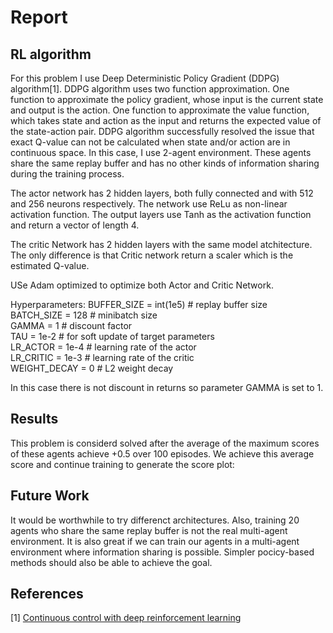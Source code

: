 # Report

## RL algorithm
For this problem I use Deep Deterministic Policy Gradient (DDPG) algorithm[1]. DDPG algorithm uses two function approximation.
One function to approximate the policy gradient, whose input is the current state and output is the action. 
One function to approximate the value function, which takes state and action as the input and returns the expected value of the state-action pair. 
DDPG algorithm successfully resolved the issue that exact Q-value can not be calculated when state and/or action are in continuous space. 
In this case, I use 2-agent environment. These agents share the same replay buffer and has no other kinds of information sharing during the training process.

The actor network has 2 hidden layers, both fully connected and with 512 and 256 neurons respectively. 
The network use ReLu as non-linear activation function. 
The output layers use Tanh as the activation function and return a vector of length 4.

The critic Network has 2 hidden layers with the same model atchitecture. 
The only difference is that Critic network return a scaler which is the estimated Q-value.

USe Adam optimized to optimize both Actor and Critic Network.

Hyperparameters:
BUFFER_SIZE = int(1e5)  # replay buffer size<br/>
BATCH_SIZE = 128        # minibatch size<br/>
GAMMA = 1               # discount factor<br/>
TAU = 1e-2              # for soft update of target parameters<br/>
LR_ACTOR = 1e-4         # learning rate of the actor <br/>
LR_CRITIC = 1e-3        # learning rate of the critic<br/>
WEIGHT_DECAY = 0        # L2 weight decay<br/>

In this case there is not discount in returns so parameter GAMMA is set to 1. 

## Results
This problem is considerd solved after the average of the maximum scores of these agents achieve +0.5 over 100 episodes. 
We achieve this average score and continue training to generate the score plot:



## Future Work
It would be worthwhile to try differenct architectures. Also, training 20 agents who share the same replay buffer is not the real multi-agent environment. 
It is also great if we can train our agents in a multi-agent environment where information sharing is possible. 
Simpler pocicy-based methods should also be able to achieve the goal.

## References
[1] <a href="https://arxiv.org/pdf/1509.02971.pdf" target="_blank">Continuous control with deep reinforcement learning</a><br/>
